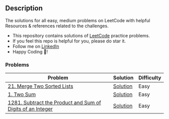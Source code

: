 ## Description
The solutions for all easy, medium problems on LeetCode with helpful Resources & references related to the challenges.

- This repository contains solutions of [LeetCode](https://leetcode.com) practice problems.
- If you feel this repo is helpful for you, please do star it.
- Follow me on [LinkedIn](https://www.linkedin.com/in/priyank-goswami-711495247)
- Happy Coding 🥳!


### Problems
| Problem | Solution | Difficulty |
|--|--|--|
| [21. Merge Two Sorted Lists](https://leetcode.com/problems/merge-two-sorted-lists) | [Solution](https://github.com/CodeWithPriyank/leetcode_solutions/blob/main/21.%20Merge%20Two%20Sorted%20Lists.java) | Easy |
| [1. Two Sum](https://leetcode.com/problems/two-sum/) | [Solution](https://github.com/CodeWithPriyank/leetcode_solutions/blob/main/Java%20/1.%20Two%20Sum.java) | Easy |
| [1281. Subtract the Product and Sum of Digits of an Integer](https://leetcode.com/problems/subtract-the-product-and-sum-of-digits-of-an-integer/description/) |[Solution](https://github.com/CodeWithPriyank/leetcode_solutions/blob/main/Java%20/1281.%20Subtract%20the%20Product%20and%20Sum%20of%20Digits%20of%20an%20Integer.java) | Easy |
